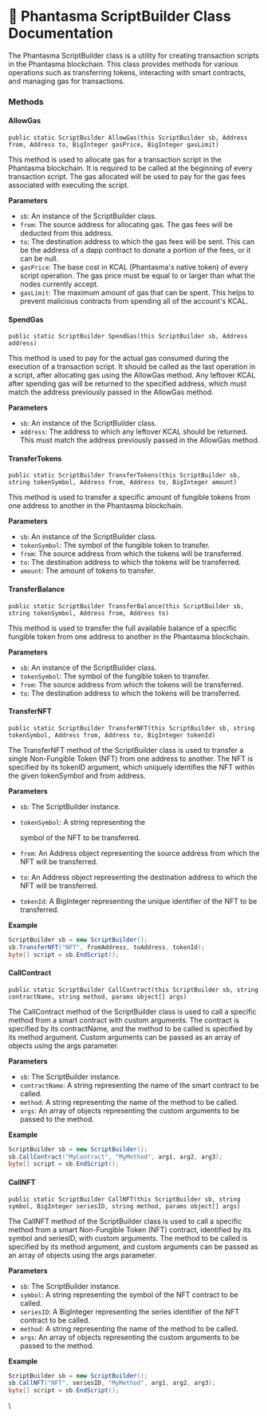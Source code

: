 # 📝 Phantasma ScriptBuilder Class Documentation

The Phantasma ScriptBuilder class is a utility for creating transaction scripts in the Phantasma blockchain. This class provides methods for various operations such as transferring tokens, interacting with smart contracts, and managing gas for transactions.

### Methods

#### AllowGas

`public static ScriptBuilder AllowGas(this ScriptBuilder sb, Address from, Address to, BigInteger gasPrice, BigInteger gasLimit)`

This method is used to allocate gas for a transaction script in the Phantasma blockchain. It is required to be called at the beginning of every transaction script. The gas allocated will be used to pay for the gas fees associated with executing the script.

**Parameters**

* `sb`: An instance of the ScriptBuilder class.
* `from`: The source address for allocating gas. The gas fees will be deducted from this address.
* `to`: The destination address to which the gas fees will be sent. This can be the address of a dapp contract to donate a portion of the fees, or it can be null.
* `gasPrice`: The base cost in KCAL (Phantasma's native token) of every script operation. The gas price must be equal to or larger than what the nodes currently accept.
* `gasLimit`: The maximum amount of gas that can be spent. This helps to prevent malicious contracts from spending all of the account's KCAL.

#### SpendGas

`public static ScriptBuilder SpendGas(this ScriptBuilder sb, Address address)`

This method is used to pay for the actual gas consumed during the execution of a transaction script. It should be called as the last operation in a script, after allocating gas using the AllowGas method. Any leftover KCAL after spending gas will be returned to the specified address, which must match the address previously passed in the AllowGas method.

**Parameters**

* `sb`: An instance of the ScriptBuilder class.
* `address`: The address to which any leftover KCAL should be returned. This must match the address previously passed in the AllowGas method.

#### TransferTokens

`public static ScriptBuilder TransferTokens(this ScriptBuilder sb, string tokenSymbol, Address from, Address to, BigInteger amount)`

This method is used to transfer a specific amount of fungible tokens from one address to another in the Phantasma blockchain.

**Parameters**

* `sb`: An instance of the ScriptBuilder class.
* `tokenSymbol`: The symbol of the fungible token to transfer.
* `from`: The source address from which the tokens will be transferred.
* `to`: The destination address to which the tokens will be transferred.
* `amount`: The amount of tokens to transfer.

#### TransferBalance

`public static ScriptBuilder TransferBalance(this ScriptBuilder sb, string tokenSymbol, Address from, Address to)`

This method is used to transfer the full available balance of a specific fungible token from one address to another in the Phantasma blockchain.

**Parameters**

* `sb`: An instance of the ScriptBuilder class.
* `tokenSymbol`: The symbol of the fungible token to transfer.
* `from`: The source address from which the tokens will be transferred.
* `to`: The destination address to which the tokens will be transferred.

#### TransferNFT

`public static ScriptBuilder TransferNFT(this ScriptBuilder sb, string tokenSymbol, Address from, Address to, BigInteger tokenId)`

The TransferNFT method of the ScriptBuilder class is used to transfer a single Non-Fungible Token (NFT) from one address to another. The NFT is specified by its tokenID argument, which uniquely identifies the NFT within the given tokenSymbol and from address.

**Parameters**

* `sb`: The ScriptBuilder instance.
*   `tokenSymbol`: A string representing the&#x20;

    symbol of the NFT to be transferred.
* `from`: An Address object representing the source address from which the NFT will be transferred.
* `to`: An Address object representing the destination address to which the NFT will be transferred.
* `tokenId`: A BigInteger representing the unique identifier of the NFT to be transferred.

**Example**

```csharp
ScriptBuilder sb = new ScriptBuilder();
sb.TransferNFT("NFT", fromAddress, toAddress, tokenId);
byte[] script = sb.EndScript();
```

#### CallContract

`public static ScriptBuilder CallContract(this ScriptBuilder sb, string contractName, string method, params object[] args)`

The CallContract method of the ScriptBuilder class is used to call a specific method from a smart contract with custom arguments. The contract is specified by its contractName, and the method to be called is specified by its method argument. Custom arguments can be passed as an array of objects using the args parameter.

**Parameters**

* `sb`: The ScriptBuilder instance.
* `contractName`: A string representing the name of the smart contract to be called.
* `method`: A string representing the name of the method to be called.
* `args`: An array of objects representing the custom arguments to be passed to the method.

**Example**

```csharp
ScriptBuilder sb = new ScriptBuilder();
sb.CallContract("MyContract", "MyMethod", arg1, arg2, arg3);
byte[] script = sb.EndScript();
```

#### CallNFT

`public static ScriptBuilder CallNFT(this ScriptBuilder sb, string symbol, BigInteger seriesID, string method, params object[] args)`

The CallNFT method of the ScriptBuilder class is used to call a specific method from a smart Non-Fungible Token (NFT) contract, identified by its symbol and seriesID, with custom arguments. The method to be called is specified by its method argument, and custom arguments can be passed as an array of objects using the args parameter.

**Parameters**

* `sb`: The ScriptBuilder instance.
* `symbol`: A string representing the symbol of the NFT contract to be called.
* `seriesID`: A BigInteger representing the series identifier of the NFT contract to be called.
* `method`: A string representing the name of the method to be called.
* `args`: An array of objects representing the custom arguments to be passed to the method.

**Example**

```csharp
ScriptBuilder sb = new ScriptBuilder();
sb.CallNFT("NFT", seriesID, "MyMethod", arg1, arg2, arg3);
byte[] script = sb.EndScript();
```

\
